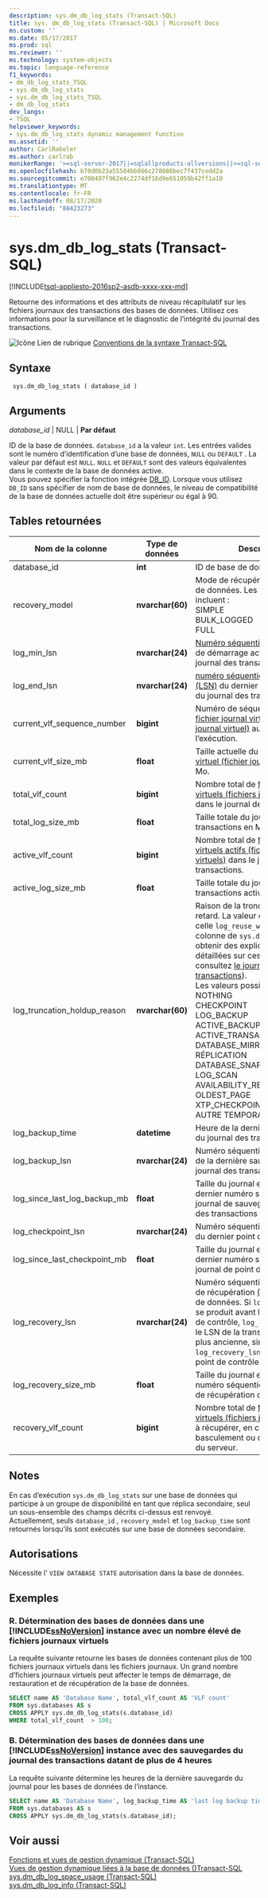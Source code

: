 ```yaml
---
description: sys.dm_db_log_stats (Transact-SQL)
title: sys. dm_db_log_stats (Transact-SQL) | Microsoft Docs
ms.custom: ''
ms.date: 05/17/2017
ms.prod: sql
ms.reviewer: ''
ms.technology: system-objects
ms.topic: language-reference
f1_keywords:
- dm_db_log_stats_TSQL
- sys.dm_db_log_stats
- sys.dm_db_log_stats_TSQL
- dm_db_log_stats
dev_langs:
- TSQL
helpviewer_keywords:
- sys.dm_db_log_stats dynamic management function
ms.assetid: ''
author: CarlRabeler
ms.author: carlrab
monikerRange: '>=sql-server-2017||=sqlallproducts-allversions||>=sql-server-linux-2017||=azuresqldb-mi-current'
ms.openlocfilehash: b70d0b23a55584bb866c278086bec7f437cedd2a
ms.sourcegitcommit: e700497f962e4c2274df16d9e651059b42ff1a10
ms.translationtype: MT
ms.contentlocale: fr-FR
ms.lasthandoff: 08/17/2020
ms.locfileid: "88423273"
---
```

# <a name="sysdm_db_log_stats-transact-sql"></a>sys.dm_db_log_stats (Transact-SQL)   
[!INCLUDE[tsql-appliesto-2016sp2-asdb-xxxx-xxx-md](../../includes/tsql-appliesto-2016sp2-asdb-xxxx-xxx-md.md)]

Retourne des informations et des attributs de niveau récapitulatif sur les fichiers journaux des transactions des bases de données. Utilisez ces informations pour la surveillance et le diagnostic de l’intégrité du journal des transactions.   
  
 ![Icône Lien de rubrique](../../database-engine/configure-windows/media/topic-link.gif "Icône du lien de rubrique") [Conventions de la syntaxe Transact-SQL](../../t-sql/language-elements/transact-sql-syntax-conventions-transact-sql.md)  
  
## <a name="syntax"></a>Syntaxe  
  
```  
 sys.dm_db_log_stats ( database_id )
```  
  
## <a name="arguments"></a>Arguments  

*database_id* | NULL | **Par défaut**

ID de la base de données. `database_id` a la valeur `int`. Les entrées valides sont le numéro d’identification d’une base de données, `NULL` ou `DEFAULT` . La valeur par défaut est `NULL`. `NULL` et `DEFAULT` sont des valeurs équivalentes dans le contexte de la base de données active.  
Vous pouvez spécifier la fonction intégrée [DB_ID](../../t-sql/functions/db-id-transact-sql.md). Lorsque vous utilisez `DB_ID` sans spécifier de nom de base de données, le niveau de compatibilité de la base de données actuelle doit être supérieur ou égal à 90.

  
## <a name="tables-returned"></a>Tables retournées  
  
|Nom de la colonne|Type de données|Description|  
|-----------------|---------------|-----------------|  
|database_id    |**int**    |ID de base de données |  
|recovery_model |**nvarchar(60)**   |   Mode de récupération de la base de données. Les valeurs possibles incluent : <br /> SIMPLE<br /> BULK_LOGGED <br /> FULL |  
|log_min_lsn    |**nvarchar(24)**   |   [Numéro séquentiel](../../relational-databases/sql-server-transaction-log-architecture-and-management-guide.md#Logical_Arch) dans le journal de démarrage actuel dans le journal des transactions.|  
|log_end_lsn    |**nvarchar(24)**   |   [numéro séquentiel dans le journal (LSN)](../../relational-databases/sql-server-transaction-log-architecture-and-management-guide.md#Logical_Arch) du dernier enregistrement du journal des transactions.|  
|current_vlf_sequence_number    |**bigint** |   Numéro de séquence actuel du [fichier journal virtuel (fichier journal virtuel)](../../relational-databases/sql-server-transaction-log-architecture-and-management-guide.md#physical_arch) au moment de l’exécution.|  
|current_vlf_size_mb    |**float**  |   Taille actuelle du [fichier journal virtuel (fichier journal virtuel)](../../relational-databases/sql-server-transaction-log-architecture-and-management-guide.md#physical_arch) en Mo.|   
|total_vlf_count    |**bigint** |   Nombre total de [fichiers journaux virtuels (fichiers journaux virtuels)](../../relational-databases/sql-server-transaction-log-architecture-and-management-guide.md#physical_arch) dans le journal des transactions. |  
|total_log_size_mb  |**float**  |   Taille totale du journal des transactions en Mo. |  
|active_vlf_count   |**bigint** |   Nombre total de [fichiers journaux virtuels actifs (fichiers journaux virtuels)](../../relational-databases/sql-server-transaction-log-architecture-and-management-guide.md#physical_arch) dans le journal des transactions.|  
|active_log_size_mb |**float**  |   Taille totale du journal des transactions actives en Mo.|  
|log_truncation_holdup_reason   |**nvarchar(60)**   |   Raison de la troncation du journal retard. La valeur est identique à celle  `log_reuse_wait_desc` de la colonne de `sys.databases` .  (Pour obtenir des explications plus détaillées sur ces valeurs, consultez [le journal des transactions](../../relational-databases/logs/the-transaction-log-sql-server.md)). <br />Les valeurs possibles incluent : <br />NOTHING<br />CHECKPOINT<br />LOG_BACKUP<br />ACTIVE_BACKUP_OR_RESTORE<br />ACTIVE_TRANSACTION<br />DATABASE_MIRRORING<br />RÉPLICATION<br />DATABASE_SNAPSHOT_CREATION<br />LOG_SCAN<br />AVAILABILITY_REPLICA<br />OLDEST_PAGE<br />XTP_CHECKPOINT<br />AUTRE TEMPORAIRE |  
|log_backup_time    |**datetime**   |   Heure de la dernière sauvegarde du journal des transactions.|   
|log_backup_lsn |**nvarchar(24)**   |   Numéro séquentiel dans le journal de la dernière sauvegarde du journal des transactions [(LSN)](../../relational-databases/sql-server-transaction-log-architecture-and-management-guide.md#Logical_Arch).|   
|log_since_last_log_backup_mb   |**float**  |   Taille du journal en Mo depuis le dernier numéro séquentiel dans le journal de sauvegarde du journal des transactions [(LSN)](../../relational-databases/sql-server-transaction-log-architecture-and-management-guide.md#Logical_Arch).|  
|log_checkpoint_lsn |**nvarchar(24)**   |   Numéro séquentiel dans le journal du dernier point de contrôle [(LSN)](../../relational-databases/sql-server-transaction-log-architecture-and-management-guide.md#Logical_Arch).|  
|log_since_last_checkpoint_mb   |**float**  |   Taille du journal en Mo depuis le dernier numéro séquentiel dans le journal de point de contrôle [(LSN)](../../relational-databases/sql-server-transaction-log-architecture-and-management-guide.md#Logical_Arch).|  
|log_recovery_lsn   |**nvarchar(24)**   |   Numéro séquentiel dans le journal de récupération [(LSN)](../../relational-databases/sql-server-transaction-log-architecture-and-management-guide.md#Logical_Arch) de la base de données. Si `log_recovery_lsn` se produit avant le LSN de point de contrôle, `log_recovery_lsn` est le LSN de la transaction active la plus ancienne, sinon `log_recovery_lsn` est le LSN de point de contrôle.|  
|log_recovery_size_mb   |**float**  |   Taille du journal en Mo depuis le numéro séquentiel dans le journal de récupération du journal [(LSN)](../../relational-databases/sql-server-transaction-log-architecture-and-management-guide.md#Logical_Arch).|  
|recovery_vlf_count |**bigint** |   Nombre total de [fichiers journaux virtuels (fichiers journaux virtuels)](../../relational-databases/sql-server-transaction-log-architecture-and-management-guide.md#physical_arch) à récupérer, en cas de basculement ou de redémarrage du serveur. |  


## <a name="remarks"></a>Notes
En cas d’exécution `sys.dm_db_log_stats` sur une base de données qui participe à un groupe de disponibilité en tant que réplica secondaire, seul un sous-ensemble des champs décrits ci-dessus est renvoyé.  Actuellement, seuls `database_id` , `recovery_model` et `log_backup_time` sont retournés lorsqu’ils sont exécutés sur une base de données secondaire.   

## <a name="permissions"></a>Autorisations  
Nécessite l' `VIEW DATABASE STATE` autorisation dans la base de données.   
  
## <a name="examples"></a>Exemples  

### <a name="a-determining-databases-in-a-ssnoversion-instance-with-high-number-of-vlfs"></a>R. Détermination des bases de données dans une [!INCLUDE[ssNoVersion](../../includes/ssnoversion-md.md)] instance avec un nombre élevé de fichiers journaux virtuels   
La requête suivante retourne les bases de données contenant plus de 100 fichiers journaux virtuels dans les fichiers journaux. Un grand nombre d’fichiers journaux virtuels peut affecter le temps de démarrage, de restauration et de récupération de la base de données.

```sql  
SELECT name AS 'Database Name', total_vlf_count AS 'VLF count' 
FROM sys.databases AS s
CROSS APPLY sys.dm_db_log_stats(s.database_id) 
WHERE total_vlf_count  > 100;
```   

### <a name="b-determining-databases-in-a-ssnoversion-instance-with-transaction-log-backups-older-than-4-hours"></a>B. Détermination des bases de données dans une [!INCLUDE[ssNoVersion](../../includes/ssnoversion-md.md)] instance avec des sauvegardes du journal des transactions datant de plus de 4 heures   
La requête suivante détermine les heures de la dernière sauvegarde du journal pour les bases de données de l’instance.

```sql  
SELECT name AS 'Database Name', log_backup_time AS 'last log backup time' 
FROM sys.databases AS s
CROSS APPLY sys.dm_db_log_stats(s.database_id); 
```

## <a name="see-also"></a>Voir aussi  
[Fonctions et vues de gestion dynamique &#40;Transact-SQL&#41;](../../relational-databases/system-dynamic-management-views/system-dynamic-management-views.md)   
[Vues de gestion dynamique liées à la base de données &#40;&#41;Transact-SQL ](../../relational-databases/system-dynamic-management-views/database-related-dynamic-management-views-transact-sql.md)   
[sys.dm_db_log_space_usage &#40;Transact-SQL&#41;](../../relational-databases/system-dynamic-management-views/sys-dm-db-log-space-usage-transact-sql.md)   
[sys.dm_db_log_info &#40;Transact-SQL&#41;](../../relational-databases/system-dynamic-management-views/sys-dm-db-log-info-transact-sql.md)    
  
